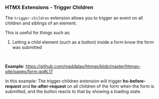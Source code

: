 ### HTMX Extensions - Trigger Children

The `trigger-children` extension allows you to trigger an event on all children and siblings of an element.

This is useful for things such as:
1. Letting a child element (such as a button) inside a form know the form was submitted

<br>

**Example:** https://github.com/maddalax/htmgo/blob/master/htmgo-site/pages/form.go#L17

In this example: The trigger-children extension will trigger **hx-before-request** and **hx-after-request** 
on all children of the form when the form is submitted, and the button reacts to that by showing a loading state.
